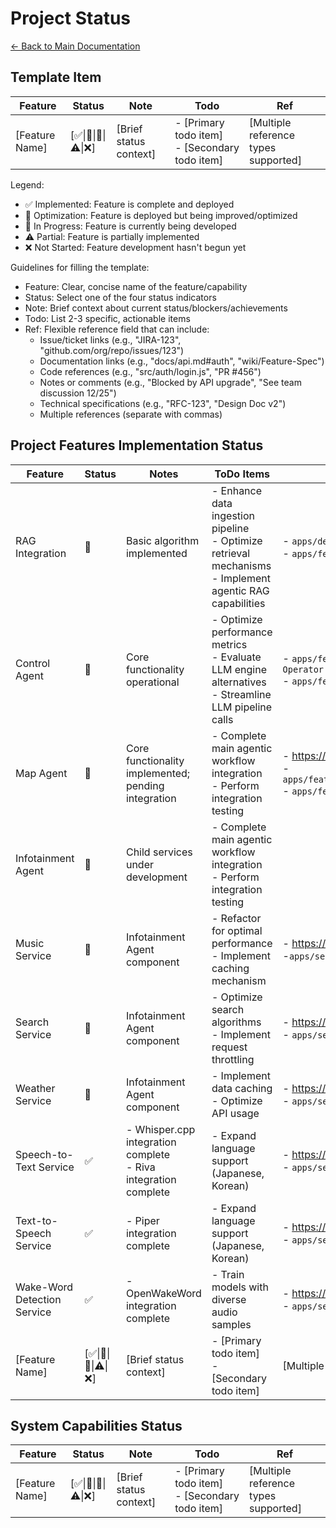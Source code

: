 # Project Status

[← Back to Main Documentation](../../../../README.md)

## Template Item

| Feature        | Status               | Note                   | Todo                                             | Ref                                  |
| -------------- | -------------------- | ---------------------- | ------------------------------------------------ | ------------------------------------ |
| [Feature Name] | [✅\|🔄\|🚧\|⚠️\|❌] | [Brief status context] | - [Primary todo item]<br>- [Secondary todo item] | [Multiple reference types supported] |

Legend:

- ✅ Implemented: Feature is complete and deployed
- 🔄 Optimization: Feature is deployed but being improved/optimized
- 🚧 In Progress: Feature is currently being developed
- ⚠️ Partial: Feature is partially implemented
- ❌ Not Started: Feature development hasn't begun yet

Guidelines for filling the template:

- Feature: Clear, concise name of the feature/capability
- Status: Select one of the four status indicators
- Note: Brief context about current status/blockers/achievements
- Todo: List 2-3 specific, actionable items
- Ref: Flexible reference field that can include:
  - Issue/ticket links (e.g., "JIRA-123", "github.com/org/repo/issues/123")
  - Documentation links (e.g., "docs/api.md#auth", "wiki/Feature-Spec")
  - Code references (e.g., "src/auth/login.js", "PR #456")
  - Notes or comments (e.g., "Blocked by API upgrade", "See team discussion 12/25")
  - Technical specifications (e.g., "RFC-123", "Design Doc v2")
  - Multiple references (separate with commas)

## Project Features Implementation Status

| Feature                     | Status               | Notes                                                             | ToDo Items                                                                                                   | References                                                                                                                   |
| --------------------------- | -------------------- | ----------------------------------------------------------------- | ------------------------------------------------------------------------------------------------------------ | ---------------------------------------------------------------------------------------------------------------------------- |
| RAG Integration             | 🔄                   | Basic algorithm implemented                                       | - Enhance data ingestion pipeline<br>- Optimize retrieval mechanisms<br>- Implement agentic RAG capabilities | - `apps/dev/frameworks/LlamaIndex/data.ipynb`<br>- `apps/features/rag`                                                       |
| Control Agent               | 🔄                   | Core functionality operational                                    | - Optimize performance metrics<br>- Evaluate LLM engine alternatives<br>- Streamline LLM pipeline calls      | - `apps/features/agents/car/dev.ipynb/Agent/Car Operator`<br>- `apps/features/agents/car/apis.py`                            |
| Map Agent                   | 🚧                   | Core functionality implemented; pending integration               | - Complete main agentic workflow integration<br>- Perform integration testing                                | - https://www.mapbox.com/<br>- `apps/features/agents/car/dev.ipynb/Agent/Navigation`<br>- `apps/features/agents/car/apis.py` |
| Infotainment Agent          | 🚧                   | Child services under development                                  | - Complete main agentic workflow integration<br>- Perform integration testing                                |                                                                                                                              |
| Music Service               | 🔄                   | Infotainment Agent component                                      | - Refactor for optimal performance<br>- Implement caching mechanism                                          | - https://www.youtube.com/<br>-`apps/services/music`                                                                         |
| Search Service              | 🔄                   | Infotainment Agent component                                      | - Optimize search algorithms<br>- Implement request throttling                                               | - https://tavily.com/<br>- `apps/services/search`                                                                            |
| Weather Service             | 🔄                   | Infotainment Agent component                                      | - Implement data caching<br>- Optimize API usage                                                             | - https://open-meteo.com/<br>- `apps/services/weather`                                                                       |
| Speech-to-Text Service      | ✅                   | - Whisper.cpp integration complete<br>- Riva integration complete | - Expand language support (Japanese, Korean)                                                                 | - https://github.com/ggerganov/whisper.cpp<br>- `apps/services/audio`                                                        |
| Text-to-Speech Service      | ✅                   | - Piper integration complete                                      | - Expand language support (Japanese, Korean)                                                                 | - https://github.com/rhasspy/piper<br>- `apps/services/audio`                                                                |
| Wake-Word Detection Service | ✅                   | - OpenWakeWord integration complete                               | - Train models with diverse audio samples                                                                    | - https://github.com/dscripka/openWakeWord<br>- `apps/services/audio`                                                        |
| [Feature Name]              | [✅\|🔄\|🚧\|⚠️\|❌] | [Brief status context]                                            | - [Primary todo item]<br>- [Secondary todo item]                                                             | [Multiple reference types supported]                                                                                         |

## System Capabilities Status

| Feature        | Status               | Note                   | Todo                                             | Ref                                  |
| -------------- | -------------------- | ---------------------- | ------------------------------------------------ | ------------------------------------ |
| [Feature Name] | [✅\|🔄\|🚧\|⚠️\|❌] | [Brief status context] | - [Primary todo item]<br>- [Secondary todo item] | [Multiple reference types supported] |
